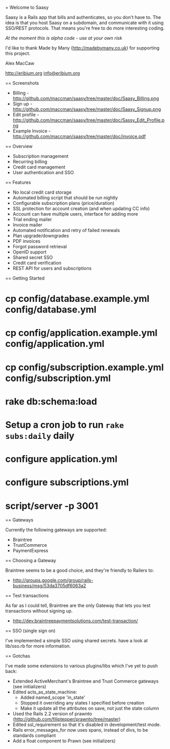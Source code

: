 = Welcome to Saasy

Saasy is a Rails app that bills and authenticates, so you don't have to.
The idea is that you host Saasy on a subdomain, and communicate with it using SSO/REST protocols. 
That means you're free to do more interesting coding.

*At the moment this is alpha code - use at your own risk*

I'd like to thank Made by Many (http://madebymany.co.uk) for supporting this project.

Alex MacCaw 

http://eribium.org 
info@eribium.org

== Screenshots

* Billing         - http://github.com/maccman/saasy/tree/master/doc/Saasy_Billing.png
* Sign up         - http://github.com/maccman/saasy/tree/master/doc/Saasy_Signup.png
* Edit profile    - http://github.com/maccman/saasy/tree/master/doc/Sassy_Edit_Profile.png
* Example Invoice - http://github.com/maccman/saasy/tree/master/doc/invoice.pdf

== Overview

* Subscription management
* Recurring billing
* Credit card management
* User authentication and SSO

== Features

* No local credit card storage
* Automated billing script that should be run nightly
* Configurable subscription plans (price/duration)
* SSL protection for account creation (and when updating CC info)
* Account can have multiple users, interface for adding more
* Trial ending mailer
* Invoice mailer
* Automated notification and retry of failed renewals
* Plan upgrade/downgrades
* PDF invoices
* Forgot password retrieval
* OpenID support
* Shared secret SSO
* Credit card verification
* REST API for users and subscriptions

== Getting Started

# cp config/database.example.yml config/database.yml
# cp config/application.example.yml config/application.yml
# cp config/subscription.example.yml config/subscription.yml
# rake db:schema:load
# Setup a cron job to run `rake subs:daily` daily
# configure application.yml
# configure subscriptions.yml
# script/server -p 3001

== Gateways
  
Currently the following gateways are supported:
* Braintree
* TrustCommerce
* PaymentExpress

== Choosing a Gateway

Braintree seems to be a good choice, and they're friendly to Railers to:
* http://groups.google.com/group/rails-business/msg/53da3705df6063a2

== Test transactions

As far as I could tell, Braintree are the only Gateway that lets you
test transactions without signing up.
* http://dev.braintreepaymentsolutions.com/test-transaction/

== SSO (single sign on)

I've implemented a simple SSO using shared secrets.
have a look at lib/sso.rb for more information.

== Gotchas

I've made some extensions to various plugins/libs which I've
yet to push back:

* Extended ActiveMerchant's Braintree and Trust Commerce gateways (see initializers)
* Edited acts_as_state_machine:
  * Added named_scope 'in_state'
  * Stopped it overriding any states I specified before creation
  * Make it update all the attributes on save, not just the state column
* Used the Rails 2.2 version of prawnto (http://github.com/filiptepper/prawnto/tree/master) 
* Edited ssl_requirement so that it's disabled in development/test mode.
* Rails error_messages_for now uses spans, instead of divs, to be standards compliant
* Add a float component to Prawn (see initializers)
